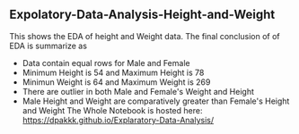 ## Expolatory-Data-Analysis-Height-and-Weight
This shows the EDA of height and Weight data. 
The final conclusion of of EDA is summarize as
* Data contain equal rows for Male and Female
* Minimum Height is 54 and Maximum Height is 78
* Minimun Weight is 64 and Maximum Weight is 269
* There are outlier in both Male and Female's Weight and Height
* Male Height and Weight are comparatively greater than Female's Height and Weight
 The Whole  Notebook is hosted here:
 https://dpakkk.github.io/Explaratory-Data-Analysis/
 


